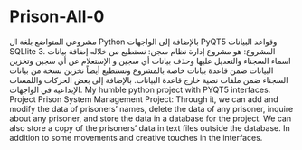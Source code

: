 # Prison-All-0
مشروعي المتواضع بلغة ال Python  بالإضافة إلى الواجهات PyQT5 وقواعد البيانات SQLlite 3. المشروع: هو مشروع إدارة نظام سجن: نستطيع من خلاله إضافة بيانات اسماء السجناء والتعديل عليها وحذف بيانات أي سجين و الإستعلام عن أي سجين وتخزين البيانات ضمن قاعدة بيانات خاصة بالمشروع ونستطيع أيضاً تخزين نسخة من بيانات السجناء ضمن ملفات نصية خارج قاعدة البيانات. بالإضافة إلى بعض الحركات واللمسات الإبداعية في الواجهات.  My humble python project with PYQT5 interfaces. Project Prison System Management Project: Through it, we can add and modify the data of prisoners’ names, delete the data of any prisoner, inquire about any prisoner, and store the data in a database for the project. We can also store a copy of the prisoners’ data in text files outside the database. In addition to some movements and creative touches in the interfaces.
